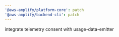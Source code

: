 ```yaml
---
'@aws-amplify/platform-core': patch
'@aws-amplify/backend-cli': patch
---
```


integrate telemetry consent with usage-data-emitter
